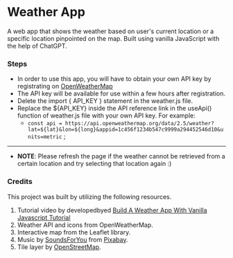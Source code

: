 # Weather App
A web app that shows the weather based on user's current location or a specific location pinpointed on the map. Built using vanilla JavaScript with the help of ChatGPT. 

### Steps
- In order to use this app, you will have to obtain your own API key by registrating on [OpenWeatherMap](https://openweathermap.org/)
- The API key will be available for use within a few hours after registration. 
- Delete the import { API_KEY } statement in the weather.js file.
- Replace the ${API_KEY} inside the API reference link in the useApi() function of weather.js file with your own API key. For example:
    - `const api = https://api.openweathermap.org/data/2.5/weather?lat=${lat}&lon=${long}&appid=1c456f1234b547c9999a294452546d10&units=metric` ;
- - -
- **NOTE**: Please refresh the page if the weather cannot be retrieved from a certain location and try selecting that location again :)

### Credits
This project was built by utilizing the following resources.

1. Tutorial video by developedbyed [Build A Weather App With Vanilla Javascript Tutorial](https://www.youtube.com/watch?v=wPElVpR1rwA)
2. Weather API and icons from OpenWeatherMap.
3. Interactive map from the Leaflet library.
4. Music by [SoundsForYou](https://pixabay.com/users/soundsforyou-4861230/?utm_source=link-attribution&amp;utm_medium=referral&amp;utm_campaign=music&amp;utm_content=114484) from [Pixabay](https://pixabay.com/music//?utm_source=link-attribution&amp;utm_medium=referral&amp;utm_campaign=music&amp;utm_content=114484).
5. Tile layer by [OpenStreetMap](https://www.openstreetmap.org/copyright).


